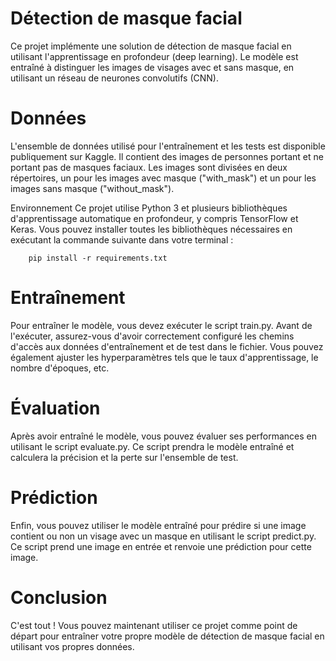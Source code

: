 # Détection de masque facial

Ce projet implémente une solution de détection de masque facial en utilisant l'apprentissage en profondeur (deep learning). Le modèle est entraîné à distinguer les images de visages avec et sans masque, en utilisant un réseau de neurones convolutifs (CNN).

# Données
L'ensemble de données utilisé pour l'entraînement et les tests est disponible publiquement sur Kaggle.
Il contient des images de personnes portant et ne portant pas de masques faciaux. Les images sont divisées en deux répertoires, un pour les images avec masque ("with_mask") et un pour les images sans masque ("without_mask").

Environnement
Ce projet utilise Python 3 et plusieurs bibliothèques d'apprentissage automatique en profondeur, y compris TensorFlow et Keras. Vous pouvez installer toutes les bibliothèques nécessaires en exécutant la commande suivante dans votre terminal :

        pip install -r requirements.txt

# Entraînement
Pour entraîner le modèle, vous devez exécuter le script train.py. Avant de l'exécuter, assurez-vous d'avoir correctement configuré les chemins d'accès aux données d'entraînement et de test dans le fichier. Vous pouvez également ajuster les hyperparamètres tels que le taux d'apprentissage, le nombre d'époques, etc.

# Évaluation
Après avoir entraîné le modèle, vous pouvez évaluer ses performances en utilisant le script evaluate.py. Ce script prendra le modèle entraîné et calculera la précision et la perte sur l'ensemble de test.

# Prédiction
Enfin, vous pouvez utiliser le modèle entraîné pour prédire si une image contient ou non un visage avec un masque en utilisant le script predict.py. Ce script prend une image en entrée et renvoie une prédiction pour cette image.

# Conclusion
C'est tout ! Vous pouvez maintenant utiliser ce projet comme point de départ pour entraîner votre propre modèle de détection de masque facial en utilisant vos propres données.
